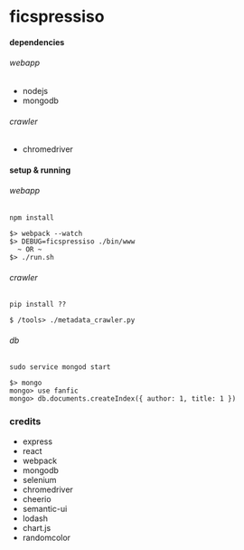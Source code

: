 # ficspressiso

#### dependencies
###### webapp
* nodejs
* mongodb

###### crawler
* chromedriver

#### setup & running
###### webapp
```
npm install
```

```
$> webpack --watch
$> DEBUG=ficspressiso ./bin/www
  ~ OR ~
$> ./run.sh
```

###### crawler
```
pip install ??
```
```
$ /tools> ./metadata_crawler.py
```

###### db
```
sudo service mongod start
```
```
$> mongo
mongo> use fanfic
mongo> db.documents.createIndex({ author: 1, title: 1 })
```

### credits

* express
* react
* webpack
* mongodb
* selenium
* chromedriver
* cheerio
* semantic-ui
* lodash
* chart.js
* randomcolor  
